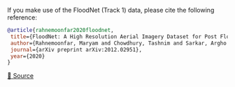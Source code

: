 If you make use of the FloodNet (Track 1) data, please cite the following reference:

``` bibtex
@article{rahnemoonfar2020floodnet,
 title={FloodNet: A High Resolution Aerial Imagery Dataset for Post Flood Scene Understanding},
 author={Rahnemoonfar, Maryam and Chowdhury, Tashnim and Sarkar, Argho and Varshney, Debvrat and Yari, Masoud and Murphy, Robin},
 journal={arXiv preprint arXiv:2012.02951},
 year={2020}
}
```

[🔗 Source](https://github.com/BinaLab/FloodNet-Challenge-EARTHVISION2021#paper-link)